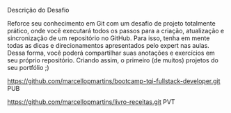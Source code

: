 Descrição do Desafio


Reforce seu conhecimento em Git com um desafio de projeto totalmente prático, onde você executará todos os passos para a criação, atualização e sincronização de um repositório no GitHub. Para isso, tenha em mente todas as dicas e direcionamentos apresentados pelo expert nas aulas. Dessa forma, você poderá compartilhar suas anotações e exercícios em seu próprio repositório. Criando assim, o primeiro (de muitos) projetos do seu portfólio ;)



https://github.com/marcellopmartins/bootcamp-tqi-fullstack-developer.git PUB

https://github.com/marcellopmartins/livro-receitas.git PVT